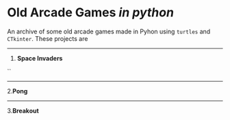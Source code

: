# Old Arcade Games *in python*

An archive of some old arcade games made in Pyhon using `turtles` and `CTkinter`.
These projects are 

---

1. **Space Invaders**

``[](https://)

---

2.**Pong**

---

3.**Breakout**
